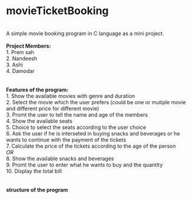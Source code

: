 # movieTicketBooking
<br>
A simple movie booking program in C language as a mini project.
<br>
<br>
<b>Project Members:</b>
<br>
1. Prem sah <br>
2. Nandeesh <br>
3. Ashi <br>
4. Damodar <br>
<br>
<br>
<b>Features of the program:</b><br>
1. Show the available movies with genre and duration<br>
2. Select the movie which the user prefers (could be one or mutiple movie and different price for different movie) <br>
3. Promt the user to tell the name and age of the members<br>
4. Show the available seats<br>
5. Choice to select the seats according to the user choice<br>
6. Ask the user if he is interseted in buying snacks and beverages or he wants to continue with the payment of the tickets<br>
7. Calculate the price of the tickets according to the age of the person<br>
<i>OR</i> <br> 
8. Show the available snacks and beverages <br>
9. Promt the user to enter what he wants to buy and the quantity <br>
10. Display the total bill<br>

<br>
<br>
<b> structure of the program </b><br>
